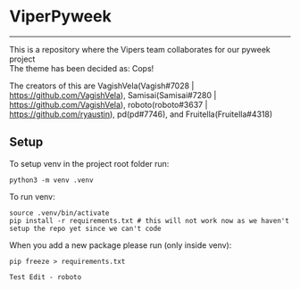 # ViperPyweek
<hr>
This is a repository where the Vipers team collaborates for our pyweek project
<br>
The theme has been decided as: Cops!

The creators of this are VagishVela(Vagish#7028 | https://github.com/VagishVela), Samisai(Samisai#7280 | https://github.com/VagishVela), roboto(roboto#3637 | https://github.com/ryaustin), pd(pd#7746), and Fruitella(Fruitella#4318)


## Setup
To setup venv in the project root folder run:
```
python3 -m venv .venv
```

To run venv:
```
source .venv/bin/activate
pip install -r requirements.txt # this will not work now as we haven't setup the repo yet since we can't code
```

When you add a new package please run (only inside venv):
```
pip freeze > requirements.txt
```

```
Test Edit - roboto
```
